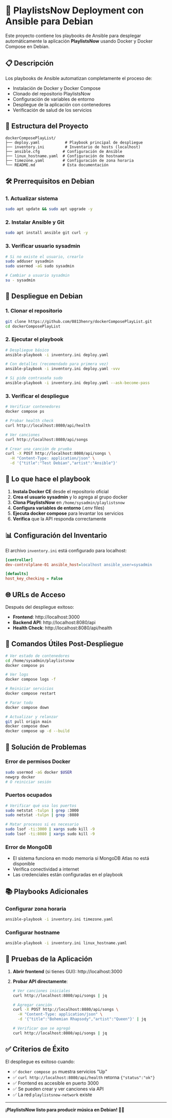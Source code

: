 # 🚀 PlaylistsNow Deployment con Ansible para Debian

Este proyecto contiene los playbooks de Ansible para desplegar automáticamente la aplicación **PlaylistsNow** usando Docker y Docker Compose en Debian.

## 📋 Descripción

Los playbooks de Ansible automatizan completamente el proceso de:

- Instalación de Docker y Docker Compose
- Clonado del repositorio PlaylistsNow
- Configuración de variables de entorno
- Despliegue de la aplicación con contenedores
- Verificación de salud de los servicios

## 📁 Estructura del Proyecto

```
dockerComposePlayList/
├── deploy.yaml           # Playbook principal de despliegue
├── inventory.ini         # Inventario de hosts (localhost)
├── ansible.cfg          # Configuración de Ansible
├── linux_hostname.yaml  # Configuración de hostname
├── timezone.yaml        # Configuración de zona horaria
└── README.md            # Esta documentación
```

## 🛠️ Prerrequisitos en Debian

### 1. Actualizar sistema

```bash
sudo apt update && sudo apt upgrade -y
```

### 2. Instalar Ansible y Git

```bash
sudo apt install ansible git curl -y
```

### 3. Verificar usuario sysadmin

```bash
# Si no existe el usuario, crearlo
sudo adduser sysadmin
sudo usermod -aG sudo sysadmin

# Cambiar a usuario sysadmin
su - sysadmin
```

## 🚀 Despliegue en Debian

### 1. Clonar el repositorio

```bash
git clone https://github.com/0813henry/dockerComposePlayList.git
cd dockerComposePlayList
```

### 2. Ejecutar el playbook

```bash
# Despliegue básico
ansible-playbook -i inventory.ini deploy.yaml

# Con detalles (recomendado para primera vez)
ansible-playbook -i inventory.ini deploy.yaml -vvv

# Si pide contraseña sudo
ansible-playbook -i inventory.ini deploy.yaml --ask-become-pass
```

### 3. Verificar el despliegue

```bash
# Verificar contenedores
docker compose ps

# Probar health check
curl http://localhost:8080/api/health

# Ver canciones
curl http://localhost:8080/api/songs

# Crear una canción de prueba
curl -X POST http://localhost:8080/api/songs \
  -H "Content-Type: application/json" \
  -d '{"title":"Test Debian","artist":"Ansible"}'
```

## 🎯 Lo que hace el playbook

1. **Instala Docker CE** desde el repositorio oficial
2. **Crea el usuario sysadmin** y lo agrega al grupo docker
3. **Clona PlaylistsNow** en `/home/sysadmin/playlistsnow`
4. **Configura variables de entorno** (.env files)
5. **Ejecuta docker compose** para levantar los servicios
6. **Verifica** que la API responda correctamente

## 📊 Configuración del Inventario

El archivo `inventory.ini` está configurado para localhost:

```ini
[controller]
dev-controlplane-01 ansible_host=localhost ansible_user=sysadmin

[defaults]
host_key_checking = False
```

## 🌐 URLs de Acceso

Después del despliegue exitoso:

- **Frontend**: http://localhost:3000
- **Backend API**: http://localhost:8080/api
- **Health Check**: http://localhost:8080/api/health

## 🔧 Comandos Útiles Post-Despliegue

```bash
# Ver estado de contenedores
cd /home/sysadmin/playlistsnow
docker compose ps

# Ver logs
docker compose logs -f

# Reiniciar servicios
docker compose restart

# Parar todo
docker compose down

# Actualizar y relanzar
git pull origin main
docker compose down
docker compose up -d --build
```

## 🚨 Solución de Problemas

### Error de permisos Docker

```bash
sudo usermod -aG docker $USER
newgrp docker
# O reiniciar sesión
```

### Puertos ocupados

```bash
# Verificar qué usa los puertos
sudo netstat -tulpn | grep :3000
sudo netstat -tulpn | grep :8080

# Matar procesos si es necesario
sudo lsof -ti:3000 | xargs sudo kill -9
sudo lsof -ti:8080 | xargs sudo kill -9
```

### Error de MongoDB

- El sistema funciona en modo memoria si MongoDB Atlas no está disponible
- Verifica conectividad a internet
- Las credenciales están configuradas en el playbook

## 📚 Playbooks Adicionales

### Configurar zona horaria

```bash
ansible-playbook -i inventory.ini timezone.yaml
```

### Configurar hostname

```bash
ansible-playbook -i inventory.ini linux_hostname.yaml
```

## 🎵 Pruebas de la Aplicación

1. **Abrir frontend** (si tienes GUI): http://localhost:3000
2. **Probar API directamente**:

   ```bash
   # Ver canciones iniciales
   curl http://localhost:8080/api/songs | jq

   # Agregar canción
   curl -X POST http://localhost:8080/api/songs \
     -H "Content-Type: application/json" \
     -d '{"title":"Bohemian Rhapsody","artist":"Queen"}' | jq

   # Verificar que se agregó
   curl http://localhost:8080/api/songs | jq
   ```

## ✅ Criterios de Éxito

El despliegue es exitoso cuando:

- ✅ `docker compose ps` muestra servicios "Up"
- ✅ `curl http://localhost:8080/api/health` retorna `{"status":"ok"}`
- ✅ Frontend es accesible en puerto 3000
- ✅ Se pueden crear y ver canciones via API
- ✅ La red `playlistsnow-network` existe

---

**¡PlaylistsNow listo para producir música en Debian! 🎵🐧**
